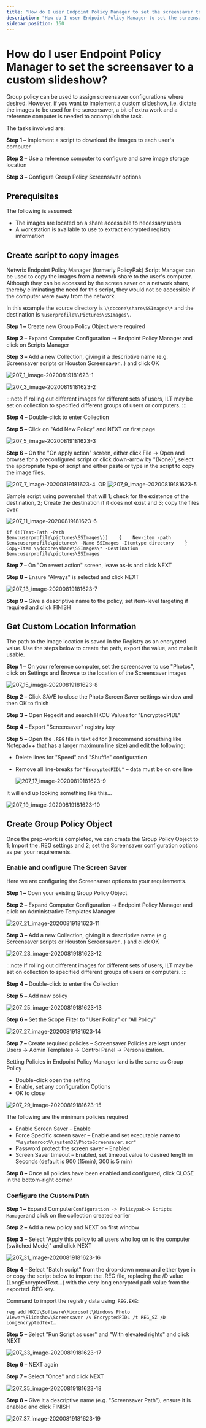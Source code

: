```yaml
---
title: "How do I user Endpoint Policy Manager to set the screensaver to a custom slideshow?"
description: "How do I user Endpoint Policy Manager to set the screensaver to a custom slideshow?"
sidebar_position: 160
---
```


# How do I user Endpoint Policy Manager to set the screensaver to a custom slideshow?

Group policy can be used to assign screensaver configurations where desired. However, if you want to
implement a custom slideshow, i.e. dictate the images to be used for the screensaver, a bit of extra
work and a reference computer is needed to accomplish the task.

The tasks involved are:

**Step 1 –** Implement a script to download the images to each user's computer

**Step 2 –** Use a reference computer to configure and save image storage location

**Step 3 –** Configure Group Policy Screensaver options

## Prerequisites

The following is assumed:

- The images are located on a share accessible to necessary users
- A workstation is available to use to extract encrypted registry information

## Create script to copy images

Netwrix Endpoint Policy Manager (formerly PolicyPak) Script Manager can be used to copy the images
from a network share to the user's computer. Although they can be accessed by the screen saver on a
network share, thereby eliminating the need for this script, they would not be accessible if the
computer were away from the network.

In this example the source directory is `\\dccore\share\SSImages\*` and the destination is
`%userprofile%\Pictures\SSImages\.`

**Step 1 –** Create new Group Policy Object were required

**Step 2 –** Expand Computer Configuration -> Endpoint Policy Manager and click on Scripts Manager

**Step 3 –** Add a new Collection, giving it a descriptive name (e.g. Screensaver scripts or Houston
Screensaver…) and click OK

![207_1_image-20200819181623-1](../assets/207_1_image-20200819181623-1.webp)

![207_3_image-20200819181623-2](../assets/207_3_image-20200819181623-2.webp)

:::note
If rolling out different images for different sets of users, ILT may be set on collection
to specified different groups of users or computers.
:::


**Step 4 –** Double-click to enter Collection

**Step 5 –** Click on "Add New Policy" and NEXT on first page

![207_5_image-20200819181623-3](../assets/207_5_image-20200819181623-3.webp)

**Step 6 –** On the "On apply action" screen, either click File -> Open and browse for a
preconfigured script or click down-arrow by "(None)", select the appropriate type of script and
either paste or type in the script to copy the image files.

![207_7_image-20200819181623-4](../assets/207_7_image-20200819181623-4.webp) 
OR
![207_9_image-20200819181623-5](../assets/207_9_image-20200819181623-5.webp)

Sample script using powershell that will 1; check for the existence of the destination, 2; Create
the destination if it does not exist and 3; copy the files over.

![207_11_image-20200819181623-6](../assets/207_11_image-20200819181623-6.webp)

```
if (!(Test-Path -Path $env:userprofile\pictures\SSImages\))    {    New-item -path $env:userprofile\pictures\ -Name SSImages -Itemtype directory    }    
Copy-Item \\dccore\share\SSImages\* -Destination $env:userprofile\pictures\SSImages
```

**Step 7 –** On "On revert action" screen, leave as-is and click NEXT

**Step 8 –** Ensure "Always" is selected and click NEXT

![207_13_image-20200819181623-7](../assets/207_13_image-20200819181623-7.webp)

**Step 9 –** Give a descriptive name to the policy, set item-level targeting if required and click
FINISH

## Get Custom Location Information

The path to the image location is saved in the Registry as an encrypted value. Use the steps below
to create the path, export the value, and make it usable.

**Step 1 –** On your reference computer, set the screensaver to use "Photos", click on Settings and
Browse to the location of the Screensaver images

![207_15_image-20200819181623-8](../assets/207_15_image-20200819181623-8.webp)

**Step 2 –** Click SAVE to close the Photo Screen Saver settings window and then OK to finish

**Step 3 –** Open Regedit and search HKCU Values for "EncryptedPIDL"

**Step 4 –** Export "Screensaver" registry key

**Step 5 –** Open the `.REG` file in text editor (I recommend something like Notepad++ that has a
larger maximum line size) and edit the following:

- Delete lines for "Speed" and "Shuffle" configuration
- Remove all line-breaks for `"EncryptedPIDL"` – data must be on one line

  ![207_17_image-20200819181623-9](../assets/207_17_image-20200819181623-9.webp)

It will end up looking something like this…

![207_19_image-20200819181623-10](../assets/207_19_image-20200819181623-10.webp)

## Create Group Policy Object

Once the prep-work is completed, we can create the Group Policy Object to 1; Import the .REG
settings and 2; set the Screensaver configuration options as per your requirements.

### Enable and configure The Screen Saver

Here we are configuring the Screensaver options to your requirements.

**Step 1 –** Open your existing Group Policy Object

**Step 2 –** Expand Computer Configuration -> Endpoint Policy Manager and click on Administrative
Templates Manager

![207_21_image-20200819181623-11](../assets/207_21_image-20200819181623-11.webp)

**Step 3 –** Add a new Collection, giving it a descriptive name (e.g. Screensaver scripts or Houston
Screensaver…) and click OK

![207_23_image-20200819181623-12](../assets/207_23_image-20200819181623-12.webp)

:::note
If rolling out different images for different sets of users, ILT may be set on collection
to specified different groups of users or computers.
:::


**Step 4 –** Double-click to enter the Collection

**Step 5 –** Add new policy

![207_25_image-20200819181623-13](../assets/207_25_image-20200819181623-13.webp)

**Step 6 –** Set the Scope Filter to "User Policy" or "All Policy"

![207_27_image-20200819181623-14](../assets/207_27_image-20200819181623-14.webp)

**Step 7 –** Create required policies – Screensaver Policies are kept under Users -> Admin Templates
-> Control Panel -> Personalization.

Setting Policies in Endpoint Policy Manager land is the same as Group Policy

- Double-click open the setting
- Enable, set any configuration Options
- OK to close

![207_29_image-20200819181623-15](../assets/207_29_image-20200819181623-15.webp)

The following are the minimum policies required

- Enable Screen Saver - Enable
- Force Specific screen saver – Enable and set executable name to
  `"%systemroot%\system32\PhotoScreensaver.scr"`
- Password protect the screen saver – Enabled
- Screen Saver timeout – Enabled, set timeout value to desired length in Seconds (default is 900
  (15min), 300 is 5 min)

**Step 8 –** Once all policies have been enabled and configured, click CLOSE in the bottom-right
corner

### Configure the Custom Path

**Step 1 –** Expand Computer`Configuration -> Policypak-> Scripts Manager`and click on the
collection created earlier

**Step 2 –** Add a new policy and NEXT on first window

**Step 3 –** Select "Apply this policy to all users who log on to the computer (switched Mode)" and
click NEXT

![207_31_image-20200819181623-16](../assets/207_31_image-20200819181623-16.webp)

**Step 4 –** Select "Batch script" from the drop-down menu and either type in or copy the script
below to import the .REG file, replacing the /D value (LongEncryptedText…) with the very long
encrypted path value from the exported .REG key.

Command to import the registry data using` REG.EXE`:

```
reg add HKCU\Software\Microsoft\Windows Photo Viewer\Slideshow\Screensaver /v EncryptedPIDL /t REG_SZ /D LongEncryptedText…
```

**Step 5 –** Select "Run Script as user" and "With elevated rights" and click NEXT

![207_33_image-20200819181623-17](../assets/207_33_image-20200819181623-17.webp)

**Step 6 –** NEXT again

**Step 7 –** Select "Once" and click NEXT

![207_35_image-20200819181623-18](../assets/207_35_image-20200819181623-18.webp)

**Step 8 –** Give it a descriptive name (e.g. "Screensaver Path"), ensure it is enabled and click
FINISH

![207_37_image-20200819181623-19](../assets/207_37_image-20200819181623-19.webp)
